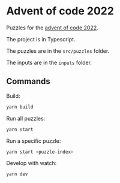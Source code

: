 # Advent of code 2022

Puzzles for the [advent of code 2022](https://adventofcode.com/2022).

The project is in Typescript.

The puzzles are in the `src/puzzles` folder.

The inputs are in the `inputs` folder.

## Commands

Build:
    
```bash
yarn build
```

Run all puzzles:
    
```bash
yarn start
```

Run a specific puzzle:
    
```bash
yarn start <puzzle-index>
```

Develop with watch:
    
```bash
yarn dev
```
